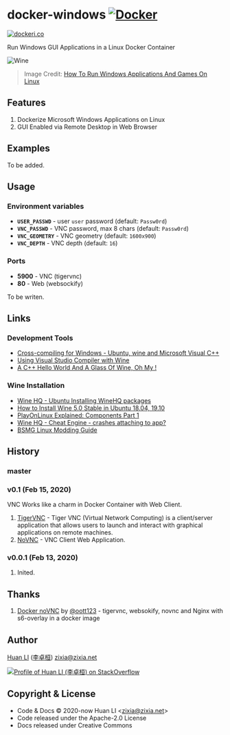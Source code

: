 # docker-windows [![Docker](https://github.com/huan/docker-windows/workflows/Docker/badge.svg)](https://github.com/huan/docker-windows/actions?query=workflow%3ADocker)

[![dockeri.co](https://dockeri.co/image/zixia/windows)](https://hub.docker.com/r/zixia/windows/)

Run Windows GUI Applications in a Linux Docker Container

![Wine](https://huan.github.io/docker-windows/images/wine.png)

> Image Credit: [How To Run Windows Applications And Games On Linux](https://www.ostechnix.com/run-windows-games-softwares-ubuntu-16-04/)

## Features

1. Dockerize Microsoft Windows Applications on Linux
1. GUI Enabled via Remote Desktop in Web Browser

## Examples

To be added.

## Usage

### Environment variables

* **`USER_PASSWD`** - user `user` password (default: `Passw0rd`)
* **`VNC_PASSWD`** - VNC password, max 8 chars (default: `Passw0rd`)
* **`VNC_GEOMETRY`** - VNC geometry (default: `1600x900`)
* **`VNC_DEPTH`** - VNC depth (default: `16`)

### Ports

* **5900** - VNC (tigervnc)
* **80** - Web (websockify)

To be writen.

## Links

### Development Tools

- [Cross-compiling for Windows - Ubuntu, wine and Microsoft Visual C++](https://ooo-imath.sourceforge.io/wiki/index.php/Cross-compiling_for_Windows#Visual_Studio_2015)
- [Using Visual Studio Compiler with Wine](https://github.com/eruffaldi/wine_vcpp)
- [A C++ Hello World And A Glass Of Wine, Oh My !](https://hackernoon.com/a-c-hello-world-and-a-glass-of-wine-oh-my-263434c0b8ad)

### Wine Installation

- [Wine HQ - Ubuntu Installing WineHQ packages](https://wiki.winehq.org/Ubuntu)
- [How to Install Wine 5.0 Stable in Ubuntu 18.04, 19.10](http://ubuntuhandbook.org/index.php/2020/01/install-wine-5-0-stable-ubuntu-18-04-19-10/)
- [PlayOnLinux Explained: Components Part 1](https://www.gamersonlinux.com/forum/threads/playonlinux-explained-components-part-1.273/)
- [Wine HQ - Cheat Engine - crashes attaching to app?](https://forum.winehq.org/viewtopic.php?t=33248&p=125564)
- [BSMG Linux Modding Guide](https://bsmg.wiki/modding/linux.html)

## History

### master

### v0.1 (Feb 15, 2020)

VNC Works like a charm in Docker Container with Web Client.

1. [TigerVNC](https://tigervnc.org/) - Tiger VNC (Virtual Network Computing) is a client/server application that allows users to launch and interact with graphical applications on remote machines.
1. [NoVNC](https://github.com/novnc/noVNC) - VNC Client Web Application.

### v0.0.1 (Feb 13, 2020)

1. Inited.

## Thanks

1. [Docker noVNC](https://github.com/oott123/docker-novnc) by [@oott123](https://github.com/oott123) - tigervnc, websokify, novnc and Nginx with s6-overlay in a docker image

## Author

[Huan LI](https://github.com/huan) ([李卓桓](http://linkedin.com/in/zixia)) zixia@zixia.net

[![Profile of Huan LI (李卓桓) on StackOverflow](https://stackexchange.com/users/flair/265499.png)](https://stackexchange.com/users/265499)

## Copyright & License

* Code & Docs © 2020-now Huan LI \<zixia@zixia.net\>
* Code released under the Apache-2.0 License
* Docs released under Creative Commons
